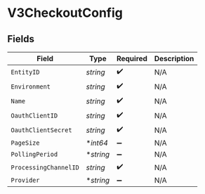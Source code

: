# V3CheckoutConfig


## Fields

| Field                 | Type                  | Required              | Description           |
| --------------------- | --------------------- | --------------------- | --------------------- |
| `EntityID`            | *string*              | :heavy_check_mark:    | N/A                   |
| `Environment`         | *string*              | :heavy_check_mark:    | N/A                   |
| `Name`                | *string*              | :heavy_check_mark:    | N/A                   |
| `OauthClientID`       | *string*              | :heavy_check_mark:    | N/A                   |
| `OauthClientSecret`   | *string*              | :heavy_check_mark:    | N/A                   |
| `PageSize`            | **int64*              | :heavy_minus_sign:    | N/A                   |
| `PollingPeriod`       | **string*             | :heavy_minus_sign:    | N/A                   |
| `ProcessingChannelID` | *string*              | :heavy_check_mark:    | N/A                   |
| `Provider`            | **string*             | :heavy_minus_sign:    | N/A                   |